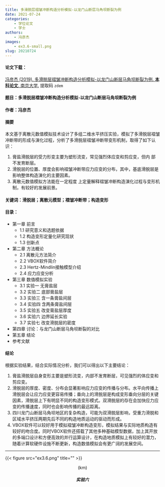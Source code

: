 ```yaml
---
title: 多滑脱层褶皱冲断构造分析模拟-以龙门山断层马角坝断裂为例
date: 2021-07-24
categories:
    - 学位论文
    - 学士
authors:
    - 冯彦杰
images:
    - ex3.6-small.png
slug: 20210724
---
```


#### 论文下载：
[冯彦杰 (2019). 多滑脱层褶皱冲断构造分析模拟-以龙门山断层马角坝断裂为例. **本科论文**. 南京大学.](https://pan.baidu.com/s/1JWORiC034DwWscT9SiLrGQ) 提取码 `zdem`  

#### 题目：多滑脱层褶皱冲断构造分析模拟-以龙门山断层马角坝断裂为例
#### 作者：冯彦杰
#### 摘要
本文基于离散元数值模拟技术设计了多组二维水平挤压实验，模拟了多滑脱层褶皱冲断带的形成与演化过程，分析了多滑脱层褶皱冲断带变形机制，取得了如下认识：

1. 膏盐滑脱层的受力形变主要为塑形流变，常见强烈体应变和剪应变，但内	部	不发育断层。
2. 滑脱层的位置、厚度会影响褶皱冲断带应力应变的分布，其中，基底滑脱层是影响整体构造演化的主要因素。
3. 离散元数值模拟方法能在一定程度	上定量解释褶皱冲断构造演化过程与变形机制，有较好的发展前景。

#### 关键词：滑脱层；离散元模型；褶皱冲断带；构造变形
#### 目录：
* 第一章 前言
    - 1.1 研究意义和选题依据
    - 1.2 构造变形定量化研究现状
    - 1.3 创新点
* 第二章 方法概论
    - 2.1 离散元方法简介
    - 2.2 VBOX软件简介
    - 2.3 Hertz-Mindlin接触模型介绍
    - 2.4 应力应变分析
* 第三章 数值模拟实验
    - 3.1 实验一 无膏盐层
    - 3.2 实验二 底部膏盐层
    - 3.3 实验三 含一条膏盐间层
    - 3.4 实验四 含两条膏盐间层
    - 3.5 实验五 改变膏盐层厚度
    - 3.6 实验六 边界延长实验
    - 3.7 实验七 改变滑脱层的密度
* 第四章 讨论：与龙门山断层马角坝断裂的对比
* 第五章 结论
* 参考文献

#### 结论

根据实验结果，结合实际情况分析，我们可以得出以下主要结论：

1. 膏盐滑脱层自身变形主要是塑形流变，内部不发育断层，可见强烈的体应变和剪应变。
2. 滑脱层的厚度、密度、分布会显著影响应力应变的传播与分布。水平向传播上滑脱层会让应力应变更容易传播；垂向上的滑脱层是构成变形垂向分层的关键因素，滑脱层上下有明显不同的构造变形模式。双滑脱层的存在会加快应力应变的传播速度，同时也会影响传播的最远距离。
3. 四川龙门山断层马角坝地区的复杂构造，可能为双滑脱层影响，受重力滑脱和区域水平挤压两期先后不同的构造地质运动的驱动而形成。
4. VBOX软件可以较好用于模拟褶皱冲断构造变形，模拟结果与实际地质构造有较好的吻合度。同时VBOX软件还搭载了其他多种基础模型数据，加上其开放的多端口设计和方便高效的并行运算设计，在构造地质模拟上有较好的潜力，随着计算软硬件设施不断更新，构造数值模拟会有更广阔的发展空间。

---

{{< figure src="ex3.6.png" title="" >}}
<center>(km)</center>
<center><h5>实验六</h5></center>
